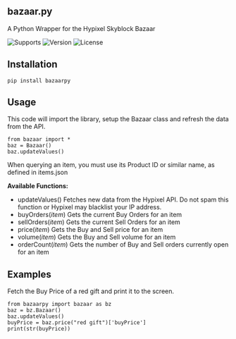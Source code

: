 ## bazaar.py
A Python Wrapper for the Hypixel Skyblock Bazaar

![Supports](https://img.shields.io/pypi/pyversions/bazaarpy)
![Version](https://img.shields.io/pypi/v/bazaarpy)
![License](https://img.shields.io/pypi/l/bazaarpy)

## Installation

    pip install bazaarpy

## Usage
This code will import the library, setup the Bazaar class and refresh the data from the API.

    from bazaar import *
    baz = Bazaar()
    baz.updateValues()
    
When querying an item, you must use its Product ID or similar name, as defined in items.json

**Available Functions:**
* updateValues() Fetches new data from the Hypixel API. Do not spam this function or Hypixel may blacklist your IP address.
* buyOrders(*item*) Gets the current Buy Orders for an item
* sellOrders(*item*) Gets the current Sell Orders for an item
* price(*item*) Gets the Buy and Sell price for an item
* volume(*item*) Gets the Buy and Sell volume for an item
* orderCount(*item*) Gets the number of Buy and Sell orders currently open for an item

## Examples
Fetch the Buy Price of a red gift and print it to the screen.

    from bazaarpy import bazaar as bz
    baz = bz.Bazaar()
    baz.updateValues()    
    buyPrice = baz.price("red gift")['buyPrice']   
    print(str(buyPrice))
